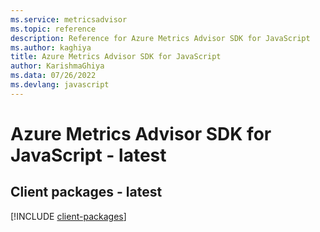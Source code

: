 ```yaml
---
ms.service: metricsadvisor
ms.topic: reference
description: Reference for Azure Metrics Advisor SDK for JavaScript
ms.author: kaghiya
title: Azure Metrics Advisor SDK for JavaScript
author: KarishmaGhiya
ms.data: 07/26/2022
ms.devlang: javascript
---
```

# Azure Metrics Advisor SDK for JavaScript - latest

## Client packages - latest
[!INCLUDE [client-packages](metrics-advisor-client-index.md)]